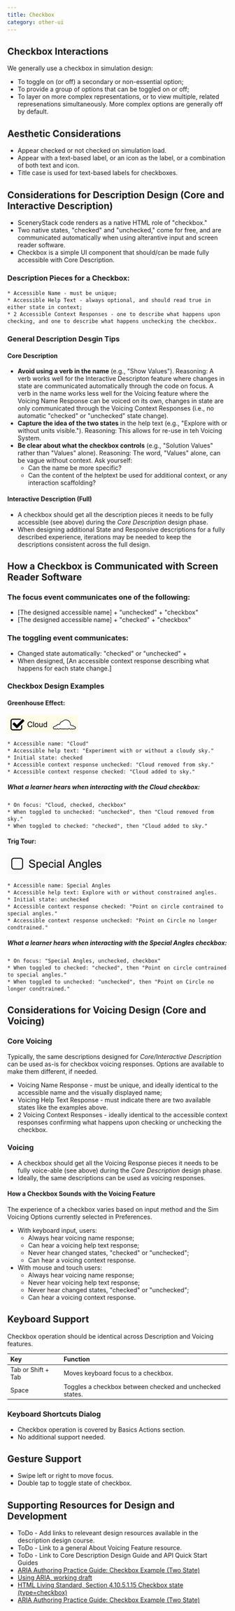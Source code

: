```yaml
---
title: Checkbox
category: other-ui
---
```


## Checkbox Interactions

We generally use a checkbox in simulation design:

* To toggle on (or off) a secondary or non-essential option;
* To provide a group of options that can be toggled on or off;
* To layer on more complex representations, or to view multiple, related
  represenations simultaneously. More complex options are generally off by default.

## Aesthetic Considerations

* Appear checked or not checked on simulation load.
* Appear with a text-based label, or an icon as the label, or a combination of both text and icon.
* Title case is used for text-based labels for checkboxes.

## Considerations for Description Design (Core and Interactive Description)

* SceneryStack code renders as a native HTML role of "checkbox."
* Two native states, "checked" and "unchecked," come for free, and are communicated automatically when using alterantive input and screen reader software.
* Checkbox is a simple UI component that should/can be made fully accessible with Core Description.  

### Description Pieces for a Checkbox:
    * Accessible Name - must be unique;
    * Accessible Help Text - always optional, and should read true in either state in context;
    * 2 Accessible Context Responses - one to describe what happens upon checking, and one to describe what happens unchecking the checkbox.

### General Description Desgin Tips
#### Core Description
* **Avoid using a verb in the name** (e.g., "Show Values"). Reasoning: A verb works well for the Interactive Descripton feature where changes in state are communicated automatically through the code on focus. A verb in the name works less well for the Voicing feature where the Voicing Name Response can be voiced on its own, changes in state are only communicated through the Voicing Context Responses (i.e., no automatic "checked" or "unchecked" state change).
* **Capture the idea of the two states** in the help text (e.g., "Explore with or without units visible."). Reasoning: This allows for re-use in teh Voicing System.
* **Be clear about what the checkbox controls** (e.g., "Solution Values" rather than "Values" alone). Reasoning: The word, "Values" alone, can be vague without context. Ask yourself:
   * Can the name be more specific?
   * Can the content of the helptext be used for additional context, or any interaction scaffolding?
 
#### Interactive Description (Full)
* A checkbox should get all the description pieces it needs to be fully accessible (see above) during the _Core Description_ design phase.
* When designing additional State and Responsive descriptions for a fully described experience, iterations may be needed to keep the descriptions consistent across the full design. 

## How a Checkbox is Communicated with Screen Reader Software
### The focus event communicates one of the following:
* [The designed accessible name] + "unchecked" + "checkbox"
* [The designed accessible name] + "checked" + "checkbox"

### The toggling event communicates:
* Changed state automatically: "checked" or "unchecked" + 
* When designed, [An accessible context response describing what happens for each state change.]

### Checkbox Design Examples
#### Greenhouse Effect: 
![alt text "Cloud checkbox in Greenhouse Effecy in checked state."](images/ghe-checkbox-cloud.png "Cloud, checked, checkbox")

    * Accessible name: "Cloud"
    * Accessible help text: "Experiment with or without a cloudy sky."
    * Initial state: checked
    * Accessible context response unchecked: "Cloud removed from sky."
    * Accessible context response checked: "Cloud added to sky."

##### What a learner hears when interacting with the Cloud checkbox:
    * On focus: "Cloud, checked, checkbox"
    * When toggled to unchecked: "unchecked", then "Cloud removed from sky."
    * When toggled to checked: "checked", then "Cloud added to sky."

#### Trig Tour: 
![alt text "Special Angles checkbox in Trig Tour in unchecked state."](images/tt-checkbox-specialAngles.png "Special Angles, unchecked, checkbox")

    * Accessible name: Special Angles
    * Accessible help text: Explore with or without constrained angles.
    * Initial state: unchecked
    * Accessible context response checked: "Point on circle contrained to special angles."
    * Accessible context response unchecked: "Point on Circle no longer condtrained."

##### What a learner hears when interacting with the Special Angles checkbox: 
    * On focus: "Special Angles, unchecked, checkbox"
    * When toggled to checked: "checked", then "Point on circle contrained to special angles."
    * When toggled to unchecked: "unchecked", then "Point on Circle no longer condtrained."

## Considerations for Voicing Design (Core and Voicing)
### Core Voicing
Typically, the same descriptions designed for _Core/Interactive Description_ can be used as-is for checkbox voicing responses. Options are available to make them different, if needed. 
* Voicing Name Response - must be unique, and ideally identical to the accessible name and the visually displayed name;
* Voicing Help Text Response - must indicate there are two available states like the examples above. 
* 2 Voicing Context Responses - ideally identical to the accessible context responses confirming what happens upon checking or unchecking the checkbox.


### Voicing
* A checkbox should get all the Voicing Response pieces it needs to be fully voice-able (see above) during the _Core Description_ design phase.
* Ideally, the same descriptions can be used as voicing responses.

#### How a Checkbox Sounds with the Voicing Feature 
The experience of a checkbox varies based on input method and the Sim Voicing Options currently selected in Preferences. 
* With keyboard input, users: 
    * Always hear voicing name response;
    * Can hear a voicing help text response; 
    * Never hear changed states, "checked" or "unchecked";
    * Can hear a voicing context response.
* With mouse and touch users: 
    * Always hear voicing name response;
    * Never hear voicing help text response;
    * Never hear changed states, "checked" or "unchecked";
    * Can hear a voicing context response.
 
## Keyboard Support
Checkbox operation should be identical across Description and Voicing features.

| Key   | Function                                               |
|:------|:-------------------------------------------------------|
| Tab or Shift + Tab  | Moves keyboard focus to a checkbox.     |
| Space | Toggles a checkbox between checked and unchecked states. |

### Keyboard Shortcuts Dialog
* Checkbox operation is covered by Basics Actions section.
* No additional support needed.

## Gesture Support

* Swipe left or right to move focus.
* Double tap to toggle state of checkbox.

## Supporting Resources for Design and Development
* ToDo - Add links to releveant design resources available in the description design course.
* ToDo - Link to a general About Voicing Feature resource.
* ToDo - Link to Core Description Design Guide and API Quick Start Guides
* [ARIA Authoring Practice Guide: Checkbox Example (Two State)](https://www.w3.org/WAI/ARIA/apg/patterns/checkbox/examples/checkbox/) 
* [Using ARIA, working draft](https://www.w3.org/TR/using-aria/)
* [HTML Living Standard, Section 4.10.5.1.15 Checkbox state (type=checkbox)](https://html.spec.whatwg.org/multipage/input.html#checkbox-state-(type=checkbox))
* [ARIA Authoring Practice Guide: Checkbox Example (Two State)](https://www.w3.org/WAI/ARIA/apg/patterns/checkbox/examples/checkbox/)
 

